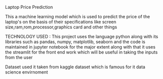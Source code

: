 Laptop Price Prediction 

This a machine learning model which is used to predict the price of the laptop's on the basis of their specifications like screen size,ram,rom,processor,graphics card and other things

TECHNOLOGY USED : This project uses the language python along with its libraries such as pandas, numpy, matplotlib, seaborn and the code is maintained in jupyter notebook for the major extent
                  along with that it uses the streamlit for the front end work which will be useful in taking the inputs from the user

Dataset used it taken from kaggle dataset which is famous for it data science envirnoment
                  
